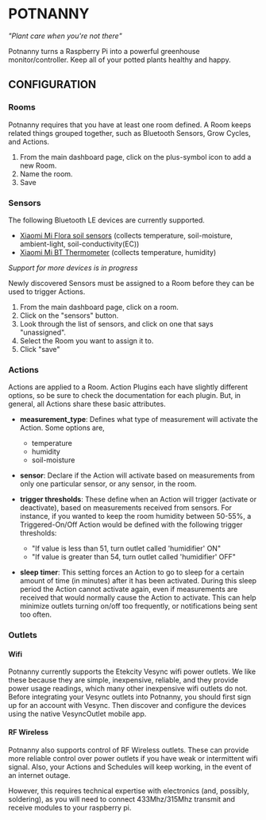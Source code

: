 # POTNANNY
_"Plant care when you're not there"_

Potnanny turns a Raspberry Pi into a powerful greenhouse monitor/controller. Keep all of your potted plants healthy and happy.

## CONFIGURATION
### Rooms
Potnanny requires that you have at least one room defined. A Room keeps related
things grouped together, such as Bluetooth Sensors, Grow Cycles, and Actions.

 1. From the main dashboard page, click on the plus-symbol icon to add a new Room.
 2. Name the room.
 3. Save

### Sensors
The following Bluetooth LE devices are currently supported.
 - [Xiaomi Mi Flora soil sensors](https://miot-global.com/sockets-and-sensors/xiaomi-huahuacaocao-flower-care-smart-monitor/) (collects temperature, soil-moisture, ambient-light, soil-conductivity(EC))
 - [Xiaomi Mi BT Thermometer](https://www.xiaomistore.pk/mi-bluetooth-temperature-humidity-monitor.html) (collects temperature, humidity)

 _Support for more devices is in progress_

Newly discovered Sensors must be assigned to a Room before they can be used to trigger Actions.

 1. From the main dashboard page, click on a room.
 2. Click on the "sensors" button.
 3. Look through the list of sensors, and click on one that says "unassigned".
 4. Select the Room you want to assign it to.
 5. Click "save"

### Actions
Actions are applied to a Room.
Action Plugins each have slightly different options, so be sure to check the documentation
for each plugin. But, in general, all Actions share these basic attributes.

 - **measurement_type**: Defines what type of measurement will activate the Action. Some options are,
   * temperature
   * humidity
   * soil-moisture

 - **sensor**: Declare if the Action will activate based on measurements from only one particular sensor, or any sensor, in the room.

 - **trigger thresholds**: These define when an Action will trigger (activate or deactivate), based on measurements received from sensors. For instance, if you wanted to keep the room humidity between 50-55%, a Triggered-On/Off Action would be defined with the following trigger thresholds:
   * "If value is less than 51, turn outlet called 'humidifier' ON"
   * "If value is greater than 54, turn outlet called 'humidifier' OFF"

 - **sleep timer**: This setting forces an Action to go to sleep for a certain amount of time (in minutes) after it has been activated. During this sleep period the Action cannot activate again, even if measurements are received that would normally cause the Action to activate. This can help minimize outlets turning on/off too frequently, or notifications being sent too often.

### Outlets
#### Wifi
Potnanny currently supports the Etekcity Vesync wifi power outlets. We like these because they are simple, inexpensive, reliable, and they provide power usage readings, which many other inexpensive wifi outlets do not.
Before integrating your Vesync outlets into Potnanny, you should first sign up for an account with Vesync. Then discover and configure the devices using the native VesyncOutlet mobile app.

#### RF Wireless
Potnanny also supports control of RF Wireless outlets. These can provide more reliable control over power outlets if you have weak or intermittent wifi signal. Also, your Actions and Schedules will keep working, in the event of an internet outage.

However, this requires technical expertise with electronics (and, possibly, soldering), as you will need to connect 433Mhz/315Mhz transmit and receive modules to your raspberry pi.
